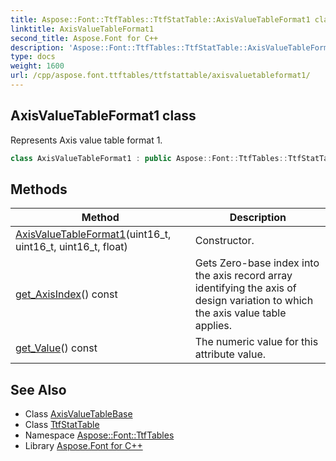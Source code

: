 ```yaml
---
title: Aspose::Font::TtfTables::TtfStatTable::AxisValueTableFormat1 class
linktitle: AxisValueTableFormat1
second_title: Aspose.Font for C++
description: 'Aspose::Font::TtfTables::TtfStatTable::AxisValueTableFormat1 class. Represents Axis value table format 1 in C++.'
type: docs
weight: 1600
url: /cpp/aspose.font.ttftables/ttfstattable/axisvaluetableformat1/
---
```

## AxisValueTableFormat1 class


Represents Axis value table format 1.

```cpp
class AxisValueTableFormat1 : public Aspose::Font::TtfTables::TtfStatTable::AxisValueTableBase
```

## Methods

| Method | Description |
| --- | --- |
| [AxisValueTableFormat1](./axisvaluetableformat1/)(uint16_t, uint16_t, uint16_t, float) | Constructor. |
| [get_AxisIndex](./get_axisindex/)() const | Gets Zero-base index into the axis record array identifying the axis of design variation to which the axis value table applies. |
| [get_Value](./get_value/)() const | The numeric value for this attribute value. |
## See Also

* Class [AxisValueTableBase](../axisvaluetablebase/)
* Class [TtfStatTable](../)
* Namespace [Aspose::Font::TtfTables](../../)
* Library [Aspose.Font for C++](../../../)
